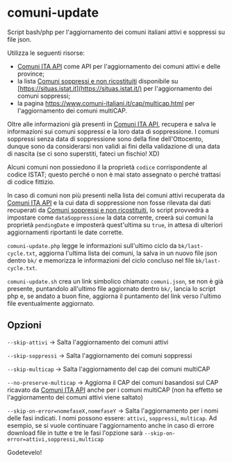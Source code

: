 # comuni-update
Script bash/php per l'aggiornamento dei comuni italiani attivi e soppressi su file json.

Utilizza le seguenti risorse:
- [Comuni ITA API](https://comuni-ita.readme.io/) come API per l'aggiornamento dei comuni attivi e delle province;
- la lista [Comuni soppressi e non ricostituiti](https://situas.istat.it/web/#/home/in-evidenza?id=128&dateFrom=1861-03-17) disponibile su [https://situas.istat.it](https://situas.istat.it/) per l'aggiornamento dei comuni soppressi;
- la pagina https://www.comuni-italiani.it/cap/multicap.html per l'aggiornamento dei comuni multiCAP.

Oltre alle informazioni già presenti in [Comuni ITA API](https://comuni-ita.readme.io/), recupera e salva le informazioni sui comuni soppressi e la loro data di soppressione. I comuni soppressi senza data di soppressione sono della fine dell'Ottocento, dunque sono da considerarsi non validi ai fini della validazione di una data di nascita (se ci sono superstiti, fateci un fischio! XD)

Alcuni comuni non possiedono il la proprietà `codice` corrispondente al codice ISTAT; questo perché o non è mai stato assegnato o perché trattasi di codice fittizio.

In caso di comuni non più presenti nella lista dei comuni attivi recuperata da [Comuni ITA API](https://comuni-ita.readme.io/) e la cui data di soppressione non fosse rilevata dai dati recuperati da [Comuni soppressi e non ricostituiti](https://situas.istat.it/web/#/home/in-evidenza?id=128&dateFrom=1861-03-17), lo script provvedrà a impostare come `dataSoppressione` la data corrente, creerà sui comuni la proprietà `pendingDate` e imposterà quest'ultima su `true`, in attesa di ulteriori aggiornamenti riportanti le date corrette.

`comuni-update.php` legge le informazioni sull'ultimo ciclo da `bk/last-cycle.txt`, aggiorna l'ultima lista dei comuni, la salva in un nuovo file json dentro `bk/` e memorizza le informazioni del ciclo concluso nel file `bk/last-cycle.txt`.

`comuni-update.sh` crea un link simbolico chiamato `comuni.json`, se non è già presente, puntandolo all'ultimo file aggiornato dentro `bk/`, lancia lo script php e, se andato a buon fine, aggiorna il puntamento del link verso l'ultimo file eventualmente aggiornato.

## Opzioni
`--skip-attivi` -> Salta l'aggiornamento dei comuni attivi

`--skip-soppressi` -> Salta l'aggiornamento dei comuni soppressi

`--skip-multicap` -> Salta l'aggiornamento del cap dei comuni multiCAP

`--no-preserve-multicap` -> Aggiorna il CAP dei comuni basandosi sul CAP ricavato da [Comuni ITA API](https://comuni-ita.readme.io/) anche per i comuni multiCAP (non ha effetto se l'aggiornamento dei comuni attivi viene saltato)

`--skip-on-error=nomefaseX,nomefaseY` -> Salta l'aggiornamento per i nomi delle fasi indicati. I nomi possono essere: `attivi`, `soppressi`, `multicap`. Ad esempio, se si vuole continuare l'aggiornamento anche in caso di errore download file in tutte e tre le fasi l'opzione sarà `--skip-on-error=attivi,soppressi,multicap`


Godetevelo!
